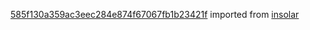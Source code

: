 [585f130a359ac3eec284e874f67067fb1b23421f](https://github.com/insolar/insolar/commit/585f130a359ac3eec284e874f67067fb1b23421f) imported from [insolar](https://github.com/insolar/insolar)
